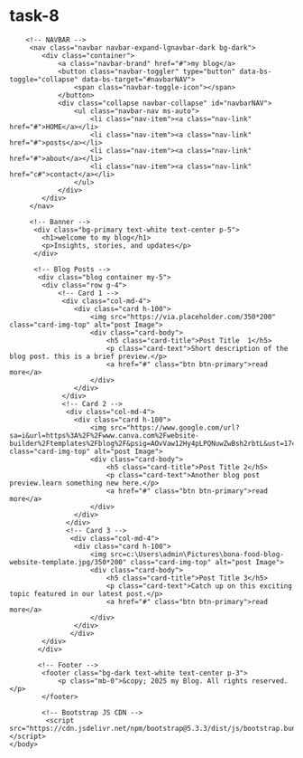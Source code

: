 # task-8
<!DOCTYPE html>
<html lang="en">
    <head>
        <meta charset="UTF-8">
        <meta name="viewport" content="width=device-width,initial-scale=1">
        <title>simple blog</title>
        <!-- Bootstrap 5 CSS CDN -->
         <link href="https://cdn.jsdelivr.net/npm/bootstrap@5.3.3/dist/css/bootstrap.min.css" rel="stylesheet">
    </head>
    <body>

        <!-- NAVBAR -->
         <nav class="navbar navbar-expand-lgnavbar-dark bg-dark">
            <div class="container">
                <a class="navbar-brand" href="#">my blog</a>
                <button class="navbar-toggler" type="button" data-bs-toggle="collapse" data-bs-target="#navbarNAV">
                    <span class="navbar-toggle-icon"></span>
                </button>
                <div class="collapse navbar-collapse" id="navbarNAV">
                    <ul class="navbar-nav ms-auto">
                        <li class="nav-item"><a class="nav-link" href="#">HOME</a></li>
                        <li class="nav-item"><a class="nav-link" href="#">posts</a></li>
                        <li class="nav-item"><a class="nav-link" href="#">about</a></li>
                        <li class="nav-item"><a class="nav-link" href="c#">contact</a></li>
                    </ul>
                </div>
            </div>
         </nav>

         <!-- Banner -->
          <div class="bg-primary text-white text-center p-5">
            <h1>welcome to my blog</h1>
            <p>Insights, stories, and updates</p>
          </div>

          <!-- Blog Posts -->
           <div class="blog container my-5">
            <div class="row g-4">
                <!-- Card 1 -->
                 <div class="col-md-4">
                    <div class="card h-100">
                        <img src="https://via.placeholder.com/350*200" class="card-img-top" alt="post Image">
                        <div class="card-body">
                            <h5 class="card-title">Post Title  1</h5>
                            <p class="card-text">Short description of the blog post. this is a brief preview.</p>
                            <a href="#" class="btn btn-primary">read more</a>
                        </div>
                    </div>
                 </div>
                 <!-- Card 2 -->
                  <div class="col-md-4">
                    <div class="card h-100">
                        <img src="https://www.google.com/url?sa=i&url=https%3A%2F%2Fwww.canva.com%2Fwebsite-builder%2Ftemplates%2Fblog%2F&psig=AOvVaw12Hy4pLPQNuwZwBsh2rbtL&ust=1749394803747000&source=images&cd=vfe&opi=89978449&ved=0CBQQjRxqFwoTCKCbrtHJ340DFQAAAAAdAAAAABAK/350*200" class="card-img-top" alt="post Image">
                        <div class="card-body">
                            <h5 class="card-title">Post Title 2</h5>
                            <p class="card-text">Another blog post preview.learn something new here.</p>
                            <a href="#" class="btn btn-primary">read more</a>
                        </div>
                    </div>
                  </div>
                  <!-- Card 3 -->
                   <div class="col-md-4">
                    <div class="card h-100">
                        <img src=c:\Users\admin\Pictures\bona-food-blog-website-template.jpg/350*200" class="card-img-top" alt="post Image">
                        <div class="card-body">
                            <h5 class="card-title">Post Title 3</h5>
                            <p class="card-text">Catch up on this exciting topic featured in our latest post.</p>
                            <a href="#" class="btn btn-primary">read more</a>
                        </div>
                    </div>
                   </div>
            </div>
           </div>

           <!-- Footer -->
            <footer class="bg-dark text-white text-center p-3">
                <p class="mb-0">&copy; 2025 my Blog. All rights reserved.</p>
            </footer>

            <!-- Bootstrap JS CDN -->
             <script src="https://cdn.jsdelivr.net/npm/bootstrap@5.3.3/dist/js/bootstrap.bundle.min.js"></script>
    </body>
</html>
